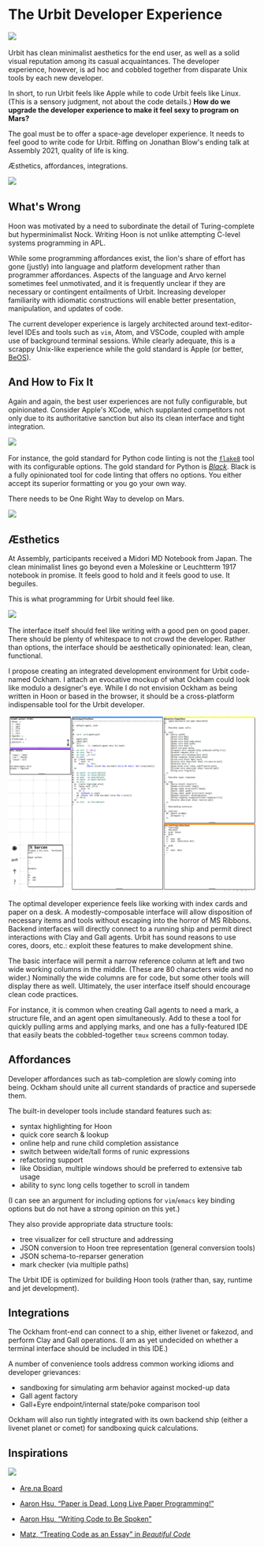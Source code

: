 #   The Urbit Developer Experience

![](https://upload.wikimedia.org/wikipedia/commons/8/8c/Russell_PM_1%2B1%3D2.png)

Urbit has clean minimalist aesthetics for the end user, as well as a solid visual reputation among its casual acquaintances.  The developer experience, however, is ad hoc and cobbled together from disparate Unix tools by each new developer.

In short, to run Urbit feels like Apple while to code Urbit feels like Linux.  (This is a sensory judgment, not about the code details.)  **How do we upgrade the developer experience to make it feel sexy to program on Mars?**

The goal must be to offer a space-age developer experience.  It needs to feel good to write code for Urbit.  Riffing on Jonathan Blow's ending talk at Assembly 2021, quality of life is king.

Æsthetics, affordances, integrations.

![](https://d2w9rnfcy7mm78.cloudfront.net/13644100/original_ee2bfff2698617ea98782c9c84761906.png?1634750876?bc=0)

##  What's Wrong

Hoon was motivated by a need to subordinate the detail of Turing-complete but hyperminimalist Nock.  Writing Hoon is not unlike attempting C-level systems programming in APL.

While some programming affordances exist, the lion's share of effort has gone (justly) into language and platform development rather than programmer affordances.  Aspects of the language and Arvo kernel sometimes feel unmotivated, and it is frequently unclear if they are necessary or contingent entailments of Urbit.  Increasing developer familiarity with idiomatic constructions will enable better presentation, manipulation, and updates of code.

The current developer experience is largely architected around text-editor-level IDEs and tools such as `vim`, Atom, and VSCode, coupled with ample use of background terminal sessions.  While clearly adequate, this is a scrappy Unix-like experience while the gold standard is Apple (or better, [BeOS](https://www.hackneys.com/docs/in-the-beginning-was-the-command-line.pdf)).

##  And How to Fix It

Again and again, the best user experiences are not fully configurable, but opinionated.  Consider Apple's XCode, which supplanted competitors not only due to its authoritative sanction but also its clean interface and tight integration.

![](https://images.macrumors.com/t/IJCJ-UwJCx_7jNIXVC-kQ0CZK-s=/400x0/article-new/2018/06/xcode-10-800x450.jpg?lossy)

For instance, the gold standard for Python code linting is not the [`flake8`](https://pypi.org/project/flake8/) tool with its configurable options.  The gold standard for Python is [_Black_](https://pypi.org/project/black/).  Black is a fully opinionated tool for code linting that offers no options.  You either accept its superior formatting or you go your own way.

There needs to be One Right Way to develop on Mars.

![](https://d2w9rnfcy7mm78.cloudfront.net/13644134/original_266dea1c5f5e0d89f5e44d07e02cb764.png?1634750938?bc=0)

##  Æsthetics

At Assembly, participants received a Midori MD Notebook from Japan.  The clean minimalist lines go beyond even a Moleskine or Leuchtterm 1917 notebook in promise.  It feels good to hold and it feels good to use.  It beguiles.

This is what programming for Urbit should feel like.

![](https://images.squarespace-cdn.com/content/v1/5005c8fc84ae929b37214ebd/1503053438150-LLT9PWST7EN9OSR87T2X/Top+Image.jpg)

The interface itself should feel like writing with a good pen on good paper.  There should be plenty of whitespace to not crowd the developer.  Rather than options, the interface should be aesthetically opinionated:  lean, clean, functional.

I propose creating an integrated development environment for Urbit code-named Ockham.  I attach an evocative mockup of what Ockham could look like modulo a designer's eye.  While I do not envision Ockham as being written in Hoon or based in the browser, it should be a cross-platform indispensable tool for the Urbit developer.

![](./ockham-main.png)

The optimal developer experience feels like working with index cards and paper on a desk.  A modestly-composable interface will allow disposition of necessary items and tools without escaping into the horror of MS Ribbons.  Backend interfaces will directly connect to a running ship and permit direct interactions with Clay and Gall agents.  Urbit has sound reasons to use cores, doors, etc.:  exploit these features to make development shine.

The basic interface will permit a narrow reference column at left and two wide working columns in the middle.  (These are 80 characters wide and no wider.)  Nominally the wide columns are for code, but some other tools will display there as well.  Ultimately, the user interface itself should encourage clean code practices.

For instance, it is common when creating Gall agents to need a mark, a structure file, and an agent open simultaneously.  Add to these a tool for quickly pulling arms and applying marks, and one has a fully-featured IDE that easily beats the cobbled-together `tmux` screens common today.

##  Affordances

Developer affordances such as tab-completion are slowly coming into being.  Ockham should unite all current standards of practice and supersede them.

The built-in developer tools include standard features such as:

- syntax highlighting for Hoon
- quick core search & lookup
- online help and rune child completion assistance
- switch between wide/tall forms of runic expressions
- refactoring support
- like Obsidian, multiple windows should be preferred to extensive tab usage
- ability to sync long cells together to scroll in tandem

(I can see an argument for including options for `vim`/`emacs` key binding options but do not have a strong opinion on this yet.)

They also provide appropriate data structure tools:

- tree visualizer for cell structure and addressing
- JSON conversion to Hoon tree representation (general conversion tools)
- JSON schema-to-reparser generation
- mark checker (via multiple paths)

The Urbit IDE is optimized for building Hoon tools (rather than, say, runtime and jet development).

##  Integrations

The Ockham front-end can connect to a ship, either livenet or fakezod, and perform Clay and Gall operations.  (I am as yet undecided on whether a terminal interface should be included in this IDE.)

A number of convenience tools address common working idioms and developer grievances:

- sandboxing for simulating arm behavior against mocked-up data
- Gall agent factory
- Gall+Eyre endpoint/internal state/poke comparison tool

Ockham will also run tightly integrated with its own backend ship (either a livenet planet or comet) for sandboxing quick calculations.

##  Inspirations

![](https://d2w9rnfcy7mm78.cloudfront.net/13643908/original_36df1c6d755667fafcb2a76f4fc25af9.png?1634750322?bc=0)

- [Are.na Board](https://www.are.na/neal-davis/ockham-ide)

- [Aaron Hsu,  “Paper is Dead, Long Live Paper Programming!”](https://www.sacrideo.us/paper-is-dead-long-live-paper-programming/)
- [Aaron Hsu, “Writing Code to Be Spoken”](https://www.sacrideo.us/writing-code-to-be-spoken/)
- [Matz, “Treating Code as an Essay” in _Beautiful Code_](http://libgen.rs/book/index.php?md5=6DA426C76EE6E1983F3D42D825D21235)
